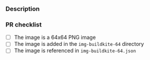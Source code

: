 ### Description

<!--
Description of what the emoji is
link to the website of the emoji (if available)
-->

### PR checklist

- [ ] The image is a 64x64 PNG image
- [ ] The image is added in the `img-buildkite-64` directory
- [ ] The image is referenced in `img-buildkite-64.json`
